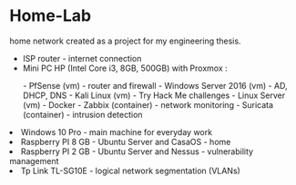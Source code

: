# Home-Lab
home network created as a project for my engineering thesis.
<ul>
  <li>ISP router - internet connection</li>
  <li>Mini PC HP (Intel Core i3, 8GB, 500GB) with Proxmox :  </li>
  <ul></ul>- PfSense (vm) - router and firewall
  - Windows Server 2016 (vm) - AD, DHCP, DNS
  - Kali Linux (vm) - Try Hack Me challenges
  - Linux Server (vm) - Docker
  - Zabbix (container) - network monitoring
  - Suricata (container) - intrusion detection 
</ul>
  <li>Windows 10 Pro  - main machine for everyday work 
  <li>Raspberry PI 8 GB - Ubuntu Server and CasaOS - home   
  <li>Raspberry PI 2 GB - Ubuntu Server and Nessus - vulnerability management
  <li>Tp Link TL-SG10E - logical network segmentation (VLANs)
</ul>
